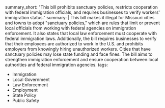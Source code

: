 summary_short: "This bill prohibits sanctuary policies, restricts cooperation with federal immigration officials, and requires businesses to verify workers' immigration status."
summary: |
  This bill makes it illegal for Missouri cities and towns to adopt "sanctuary policies," which are rules that limit or prevent local officials from working with federal agencies on immigration enforcement. It also states that local law enforcement must cooperate with federal immigration laws. Additionally, the bill requires businesses to verify that their employees are authorized to work in the U.S. and prohibits employers from knowingly hiring unauthorized workers. Cities that have sanctuary policies may lose state funding and face fines. The bill aims to strengthen immigration enforcement and ensure cooperation between local authorities and federal immigration agencies.
tags:
  - Immigration
  - Local Government
  - Law Enforcement
  - Employment
  - State Policy
  - Public Safety
